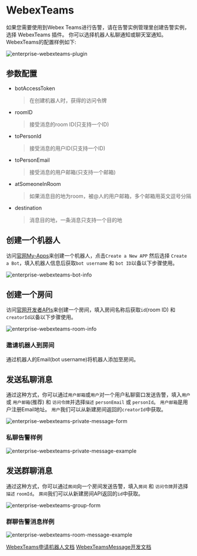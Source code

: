 # WebexTeams

如果您需要使用到Webex Teams进行告警，请在告警实例管理里创建告警实例，选择 WebexTeams 插件。
你可以选择机器人私聊通知或聊天室通知。
WebexTeams的配置样例如下:

![enterprise-webexteams-plugin](/img/alert/enterprise-webexteams-plugin.png)

## 参数配置

* botAccessToken
  > 在创建机器人时，获得的访问令牌
* roomID
  > 接受消息的room ID(只支持一个ID)
* toPersonId
  > 接受消息的用户ID(只支持一个ID)
* toPersonEmail
  > 接受消息的用户邮箱(只支持一个邮箱)
* atSomeoneInRoom
  > 如果消息目的地为room，被@人的用户邮箱，多个邮箱用英文逗号分隔
* destination
  > 消息目的地，一条消息只支持一个目的地

## 创建一个机器人

访问[官网My-Apps](https://developer.webex.com/docs/api/v1/rooms/create-a-room)来创建一个机器人，点击`Create a New APP` 然后选择 `Create a Bot`，填入机器人信息后获取`bot username` 和 `bot ID`以备以下步骤使用。

![enterprise-webexteams-bot-info](/img/alert/enterprise-webexteams-bot.png)

## 创建一个房间

访问[官网开发者APIs](https://developer.webex.com/docs/api/v1/rooms/create-a-room)来创建一个房间，填入房间名称后获取`id`(room ID) 和 `creatorId`以备以下步骤使用。

![enterprise-webexteams-room-info](/img/alert/enterprise-webexteams-room.png)

### 邀请机器人到房间

通过机器人的Email(bot username)将机器人添加至房间。

## 发送私聊消息

通过这种方式，你可以通过`用户邮箱`或`用户`对一个用户私聊窗口发送告警，填入`用户` 或 `用户邮箱`(推荐) 和 `访问令牌`并选择`描述` `personEmail` 或 `personId`。
`用户邮箱`是用户注册Email地址。
`用户`我们可以从新建房间返回的`creatorId`中获取。

![enterprise-webexteams-private-message-form](/img/alert/enterprise-webexteams-private-form.png)

### 私聊告警样例

![enterprise-webexteams-private-message-example](/img/alert/enterprise-webexteams-private-msg.png)

## 发送群聊消息

通过这种方式，你可以通过`房间`向一个房间发送告警，填入`房间` 和 `访问令牌`并选择`描述` `roomId`。
`房间`我们可以从新建房间API返回的`id`中获取。

![enterprise-webexteams-group-form](/img/alert/enterprise-webexteams-group-form.png)

### 群聊告警消息样例

![enterprise-webexteams-room-message-example](/img/alert/enterprise-webexteams-room-msg.png)

[WebexTeams申请机器人文档](https://developer.webex.com/docs/bots)
[WebexTeamsMessage开发文档](https://developer.webex.com/docs/api/v1/messages/create-a-message)
